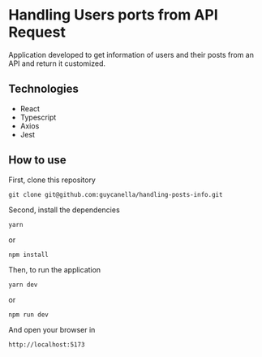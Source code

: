 # Handling Users ports from API Request

Application developed to get information of users and their posts from an API
and return it customized.

## Technologies

- React
- Typescript
- Axios
- Jest

## How to use

First, clone this repository

```
git clone git@github.com:guycanella/handling-posts-info.git
```

Second, install the dependencies

```
yarn
```

or

```
npm install
```

Then, to run the application

```
yarn dev
```

or

```
npm run dev
```

And open your browser in

```
http://localhost:5173
```
